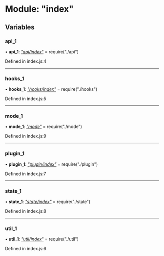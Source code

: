 # Module: "index"

## Variables

### api_1

• **api_1**: _["api/index"](_api_index_.md)_ = require("./api")

Defined in index.js:4

---

### hooks_1

• **hooks_1**: _["hooks/index"](_hooks_index_.md)_ = require("./hooks")

Defined in index.js:5

---

### mode_1

• **mode_1**: _["mode"](_mode_.md)_ = require("./mode")

Defined in index.js:9

---

### plugin_1

• **plugin_1**: _["plugin/index"](_plugin_index_.md)_ = require("./plugin")

Defined in index.js:7

---

### state_1

• **state_1**: _["state/index"](_state_index_.md)_ = require("./state")

Defined in index.js:8

---

### util_1

• **util_1**: _["util/index"](_util_index_.md)_ = require("./util")

Defined in index.js:6
